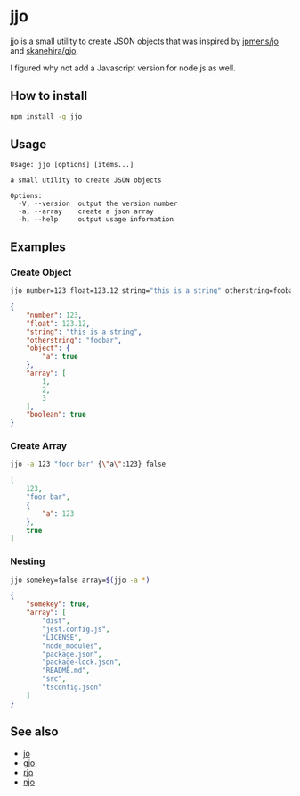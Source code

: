 # jjo
jjo is a small utility to create JSON objects that was inspired by [jpmens/jo](https://github.com/jpmens/jo) and [skanehira/gjo](https://github.com/skanehira/gjo).

I figured why not add a Javascript version for node.js as well.

## How to install

```bash
npm install -g jjo
```

## Usage

```
Usage: jjo [options] [items...]

a small utility to create JSON objects

Options:
  -V, --version  output the version number
  -a, --array    create a json array
  -h, --help     output usage information
```

## Examples

### Create Object
```bash
jjo number=123 float=123.12 string="this is a string" otherstring=foobar object={\"a\":true} array=[1,2,3] boolean=true
```
```json
{
    "number": 123,
    "float": 123.12,
    "string": "this is a string",
    "otherstring": "foobar",
    "object": {
        "a": true
    },
    "array": [
        1,
        2,
        3
    ],
    "boolean": true
}
```

### Create Array
```bash
jjo -a 123 "foor bar" {\"a\":123} false
```
```json
[
    123,
    "foor bar",
    {
        "a": 123
    },
    true
]
```

### Nesting
```bash
jjo somekey=false array=$(jjo -a *)
```
```json
{
    "somekey": true,
    "array": [
        "dist",
        "jest.config.js",
        "LICENSE",
        "node_modules",
        "package.json",
        "package-lock.json",
        "README.md",
        "src",
        "tsconfig.json"
    ]
}
```

## See also
* [jo](https://github.com/jpmens/jo)
* [gjo](https://github.com/skanehira/gjo)
* [rjo](https://github.com/dskkato/rjo)
* [njo](https://github.com/hiroppy/njo)